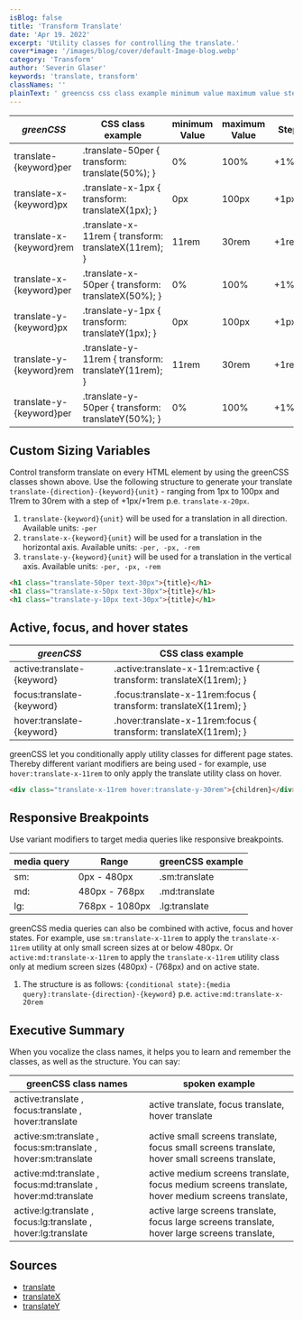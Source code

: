 ```yaml
---
isBlog: false
title: 'Transform Translate'
date: 'Apr 19. 2022'
excerpt: 'Utility classes for controlling the translate.'
cover*image: '/images/blog/cover/default-Image-blog.webp'
category: 'Transform'
author: 'Severin Glaser'
keywords: 'translate, transform'
classNames: ''
plainText: ' greencss css class example minimum value maximum value step translate keyword per translate-50per transform: translate 50% ; 0% 100% +1% translate-x keyword px translate-x-1px transform: translatex 1px ; 0px 100px +1px translate-x keyword rem translate-x-11rem transform: translatex 11rem ; 11rem 30rem +1rem translate-x keyword per translate-x-50per transform: translatex 50% ; 0% 100% +1% translate-y keyword px translate-y-1px transform: translatey 1px ; 0px 100px +1px translate-y keyword rem translate-y-11rem transform: translatey 11rem ; 11rem 30rem +1rem translate-y keyword per translate-y-50per transform: translatey 50% ; 0% 100% +1% custom sizing variables control transform translate on every html element by using the greencss classes shown above use the following structure to generate your translate `translate direction keyword unit ` ranging from 1px to 100px and 11rem to 30rem with a step of +1px +1rem p e `translate-x-20px` 1 `translate keyword unit ` will be used for a translation in all direction available units: `-per` 2 `translate-x keyword unit ` will be used for a translation in the horizontal axis available units: `-per -px -rem` 3 `translate-y keyword unit ` will be used for a translation in the vertical axis available units: `-per -px -rem`  active focus and hover states greencss css class example active:translate keyword active :translate-x-11rem:active transform: translatex 11rem ; focus:translate keyword focus :translate-x-11rem:focus transform: translatex 11rem ; hover:translate keyword hover :translate-x-11rem:focus transform: translatex 11rem ; greencss let you conditionally apply utility classes for different page states thereby different variant modifiers are being used for example use `hover:translate-x-11rem` to only apply the translate utility class on hover  responsive breakpoints use variant modifiers to target media queries like responsive breakpoints media query range greencss example sm: 0px 480px sm:translate md: 480px 768px md:translate lg: 768px 1080px lg:translate greencss media queries can also be combined with active focus and hover states for example use `sm:translate-x-11rem` to apply the `translate-x-11rem` utility at only small screen sizes at or below 480px or `active:md:translate-x-11rem` to apply the `translate-x-11rem` utility class only at medium screen sizes 480px 768px and on active state 1 the structure is as follows: ` conditional state : media query :translate direction keyword ` p e `active:md:translate-x-20rem` executive summary when you vocalize the class names it helps you to learn and remember the classes as well as the structure you can say: greencss class names spoken example active:translate focus:translate hover:translate active translate focus translate hover translate active:sm:translate focus:sm:translate hover:sm:translate active small screens translate focus small screens translate hover small screens translate active:md:translate focus:md:translate hover:md:translate active medium screens translate focus medium screens translate hover medium screens translate active:lg:translate focus:lg:translate hover:lg:translate active large screens translate focus large screens translate hover large screens translate sources translatex https: developer mozilla org en-us docs web css transform-function translatex translatey https: developer mozilla org en-us docs web css transform-function translatey '
---
```


| _greenCSS_               | CSS class example                                    | minimum Value | maximum Value | Step  |
| ------------------------ | ---------------------------------------------------- | ------------- | ------------- | ----- |
| translate-{keyword}per   | .translate-50per { transform: translate(50%); }      | 0%            | 100%          | +1%   |
| translate-x-{keyword}px  | .translate-x-1px { transform: translateX(1px); }     | 0px           | 100px         | +1px  |
| translate-x-{keyword}rem | .translate-x-11rem { transform: translateX(11rem); } | 11rem         | 30rem         | +1rem |
| translate-x-{keyword}per | .translate-x-50per { transform: translateX(50%); }   | 0%            | 100%          | +1%   |
| translate-y-{keyword}px  | .translate-y-1px { transform: translateY(1px); }     | 0px           | 100px         | +1px  |
| translate-y-{keyword}rem | .translate-y-11rem { transform: translateY(11rem); } | 11rem         | 30rem         | +1rem |
| translate-y-{keyword}per | .translate-y-50per { transform: translateY(50%); }   | 0%            | 100%          | +1%   |

## Custom Sizing Variables

Control transform translate on every HTML element by using the greenCSS classes shown above. Use the following structure to generate your translate `translate-{direction}-{keyword}{unit}` - ranging from 1px to 100px and 11rem to 30rem with a step of +1px/+1rem p.e. `translate-x-20px`.

1. `translate-{keyword}{unit}` will be used for a translation in all direction. Available units: `-per`
2. `translate-x-{keyword}{unit}` will be used for a translation in the horizontal axis. Available units: `-per, -px, -rem`
3. `translate-y-{keyword}{unit}` will be used for a translation in the vertical axis. Available units: `-per, -px, -rem`

```html
<h1 class="translate-50per text-30px">{title}</h1>
<h1 class="translate-x-50px text-30px">{title}</h1>
<h1 class="translate-y-10px text-30px">{title}</h1>
```

## Active, focus, and hover states

| _greenCSS_                 | CSS class example                                                   |
| -------------------------- | ------------------------------------------------------------------- |
| active:translate-{keyword} | .active\:translate-x-11rem:active { transform: translateX(11rem); } |
| focus:translate-{keyword}  | .focus\:translate-x-11rem:focus { transform: translateX(11rem); }   |
| hover:translate-{keyword}  | .hover\:translate-x-11rem:focus { transform: translateX(11rem); }   |

greenCSS let you conditionally apply utility classes for different page states. Thereby different variant modifiers are being used - for example, use `hover:translate-x-11rem` to only apply the translate utility class on hover.

```html
<div class="translate-x-11rem hover:translate-y-30rem">{children}</div>
```

## Responsive Breakpoints

Use variant modifiers to target media queries like responsive breakpoints.

| media query | Range          | greenCSS example |
| ----------- | -------------- | ---------------- |
| sm:         | 0px - 480px    | .sm:translate    |
| md:         | 480px - 768px  | .md:translate    |
| lg:         | 768px - 1080px | .lg:translate    |

greenCSS media queries can also be combined with active, focus and hover states. For example, use `sm:translate-x-11rem` to apply the `translate-x-11rem` utility at only small screen sizes at or below 480px. Or `active:md:translate-x-11rem` to apply the `translate-x-11rem` utility class only at medium screen sizes (480px) - (768px) and on active state.

1. The structure is as follows: `{conditional state}:{media query}:translate-{direction}-{keyword}` p.e. `active:md:translate-x-20rem`

## Executive Summary

When you vocalize the class names, it helps you to learn and remember the classes, as well as the structure. You can say:

| greenCSS class names                                          | spoken example                                                                                   |
| ------------------------------------------------------------- | ------------------------------------------------------------------------------------------------ |
| active:translate , focus:translate , hover:translate          | active translate, focus translate, hover translate                                               |
| active:sm:translate , focus:sm:translate , hover:sm:translate | active small screens translate, focus small screens translate, hover small screens translate,    |
| active:md:translate , focus:md:translate , hover:md:translate | active medium screens translate, focus medium screens translate, hover medium screens translate, |
| active:lg:translate , focus:lg:translate , hover:lg:translate | active large screens translate, focus large screens translate, hover large screens translate,    |

## Sources

- [translate](https://developer.mozilla.org/en-US/docs/Web/CSS/transform-function/translate)
- [translateX](https://developer.mozilla.org/en-US/docs/Web/CSS/transform-function/translateX)
- [translateY](https://developer.mozilla.org/en-US/docs/Web/CSS/transform-function/translateY)
